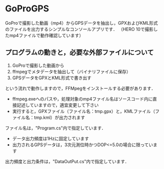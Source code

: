 # GoProGPS
GoProで撮影した動画（mp4）からGPSデータを抽出し，GPXおよびKML形式のファイルを出力するシンプルなコンソールアプリです．
（HERO 10で撮影したmp4ファイルで動作確認しています）
## プログラムの動きと，必要な外部ファイルについて
1. GoProで撮影した動画から
2. ffmpegでメタデータを抽出して（バイナリファイルに保存）
3. GPSデータをGPXとKML形式で書き出す

という流れで動作しますので，FFMpegをインストールする必要があります．

- ffmpeg.exeへのパスや，処理対象のmp4ファイル名はソースコード内に直接記述していますので，適宜変更して下さい
- 実行すると，GPXファイル（ファイル名：tmp.gpx）と，KMLファイル（ファイル名：tmp.kml）が出力されます

ファイル名は，"Program.cs"内で指定しています．

- データ出力頻度は1Hzに固定しています
- 出力されるGPSデータは，3次元測位時かつDOP<=5.0の場合に限っています

出力頻度と出力条件は，"DataOutPut.cs"内で指定しています．
